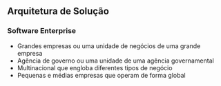 ## Arquitetura de Solução

### Software Enterprise
  - Grandes empresas ou uma unidade de negócios de uma grande  empresa
  - Agência de governo ou uma unidade de uma agência governamental
  - Multinacional que engloba diferentes tipos de negócio
  - Pequenas e médias empresas que operam de forma global
